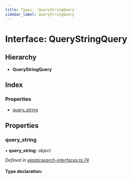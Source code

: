 ```yaml
---
title: Types: `QueryStringQuery`
sidebar_label: QueryStringQuery
---
```


# Interface: QueryStringQuery

## Hierarchy

* **QueryStringQuery**

## Index

### Properties

* [query_string](querystringquery.md#query_string)

## Properties

###  query_string

• **query_string**: *object*

*Defined in [elasticsearch-interfaces.ts:74](https://github.com/terascope/teraslice/blob/653cf7530/packages/types/src/elasticsearch-interfaces.ts#L74)*

#### Type declaration:
